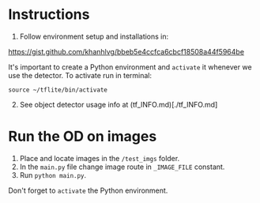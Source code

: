 # Instructions 

1. Follow environment setup and installations in:

https://gist.github.com/khanhlvg/bbeb5e4ccfca6cbcf18508a44f5964be

It's important to create a Python environment and `activate` it whenever we use the detector. To activate run in terminal:

```
source ~/tflite/bin/activate
```

2. See object detector usage info at (tf_INFO.md)[./tf_INFO.md]

# Run the OD on images

1. Place and locate images in the `/test_imgs` folder.
2. In the `main.py` file change image route in `_IMAGE_FILE` constant.
3. Run `python main.py`.

Don't forget to `activate` the Python environment.
